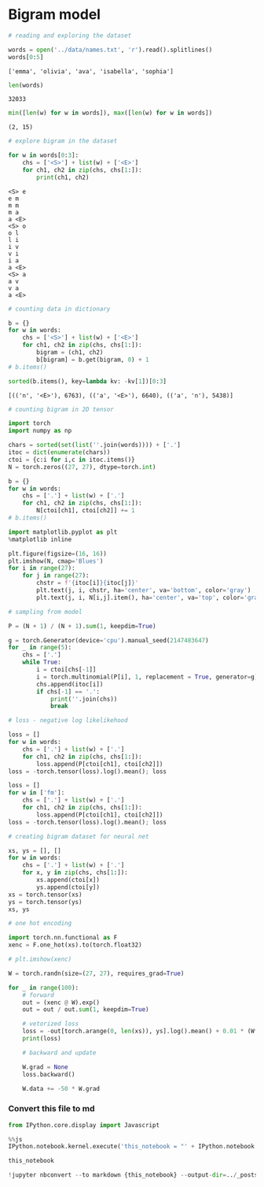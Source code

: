 # Bigram model


```python
# reading and exploring the dataset
```


```python
words = open('../data/names.txt', 'r').read().splitlines()
words[0:5]
```




    ['emma', 'olivia', 'ava', 'isabella', 'sophia']




```python
len(words)
```




    32033




```python
min([len(w) for w in words]), max([len(w) for w in words])
```




    (2, 15)




```python
# explore bigram in the dataset
```


```python
for w in words[0:3]:
    chs = ['<S>'] + list(w) + ['<E>']
    for ch1, ch2 in zip(chs, chs[1:]):
        print(ch1, ch2)
```

    <S> e
    e m
    m m
    m a
    a <E>
    <S> o
    o l
    l i
    i v
    v i
    i a
    a <E>
    <S> a
    a v
    v a
    a <E>



```python
# counting data in dictionary
```


```python
b = {}
for w in words:
    chs = ['<S>'] + list(w) + ['<E>']
    for ch1, ch2 in zip(chs, chs[1:]):
        bigram = (ch1, ch2)
        b[bigram] = b.get(bigram, 0) + 1
# b.items()
```


```python
sorted(b.items(), key=lambda kv: -kv[1])[0:3]
```




    [(('n', '<E>'), 6763), (('a', '<E>'), 6640), (('a', 'n'), 5438)]




```python
# counting bigram in 2D tensor
```


```python
import torch
import numpy as np
```


```python
chars = sorted(set(list(''.join(words)))) + ['.']
itoc = dict(enumerate(chars))
ctoi = {c:i for i,c in itoc.items()}
N = torch.zeros((27, 27), dtype=torch.int)
```


```python
b = {}
for w in words:
    chs = ['.'] + list(w) + ['.']
    for ch1, ch2 in zip(chs, chs[1:]):
        N[ctoi[ch1], ctoi[ch2]] += 1
# b.items()
```


```python
import matplotlib.pyplot as plt
%matplotlib inline
```


```python
plt.figure(figsize=(16, 16))
plt.imshow(N, cmap='Blues')
for i in range(27):
    for j in range(27):
        chstr = f'{itoc[i]}{itoc[j]}'
        plt.text(j, i, chstr, ha='center', va='bottom', color='gray')
        plt.text(j, i, N[i,j].item(), ha='center', va='top', color='gray')
```


```python
# sampling from model
```


```python
P = (N + 1) / (N + 1).sum(1, keepdim=True)
```


```python
g = torch.Generator(device='cpu').manual_seed(2147483647)
for _ in range(5):
    chs = ['.']
    while True:
        i = ctoi[chs[-1]]
        i = torch.multinomial(P[i], 1, replacement = True, generator=g).item()
        chs.append(itoc[i])
        if chs[-1] == '.':
            print(''.join(chs))
            break
```


```python
# loss - negative log likelikehood
```


```python
loss = []
for w in words:
    chs = ['.'] + list(w) + ['.']
    for ch1, ch2 in zip(chs, chs[1:]):
        loss.append(P[ctoi[ch1], ctoi[ch2]])
loss = -torch.tensor(loss).log().mean(); loss
```


```python
loss = []
for w in ['fm']:
    chs = ['.'] + list(w) + ['.']
    for ch1, ch2 in zip(chs, chs[1:]):
        loss.append(P[ctoi[ch1], ctoi[ch2]])
loss = -torch.tensor(loss).log().mean(); loss
```


```python
# creating bigram dataset for neural net
```


```python
xs, ys = [], []
for w in words:
    chs = ['.'] + list(w) + ['.']
    for x, y in zip(chs, chs[1:]):
        xs.append(ctoi[x])
        ys.append(ctoi[y])
xs = torch.tensor(xs)
ys = torch.tensor(ys)
xs, ys
```


```python
# one hot encoding
```


```python
import torch.nn.functional as F
xenc = F.one_hot(xs).to(torch.float32)
```


```python
# plt.imshow(xenc)
```


```python
W = torch.randn(size=(27, 27), requires_grad=True)
```


```python
for _ in range(100):
    # forward
    out = (xenc @ W).exp()
    out = out / out.sum(1, keepdim=True)

    # vetorized loss
    loss = -out[torch.arange(0, len(xs)), ys].log().mean() + 0.01 * (W**2).mean()
    print(loss)

    # backward and update

    W.grad = None
    loss.backward()

    W.data += -50 * W.grad
```

### Convert this file to md


```python
from IPython.core.display import Javascript
```


```python
%%js
IPython.notebook.kernel.execute('this_notebook = "' + IPython.notebook.notebook_name + '"')
```


```python
this_notebook
```


```python
!jupyter nbconvert --to markdown {this_notebook} --output-dir=../_posts
```
